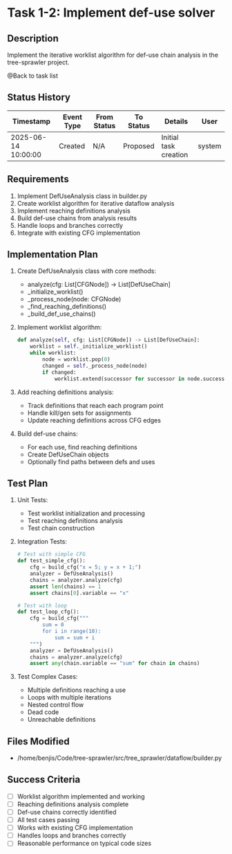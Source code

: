 # Task 1-2: Implement def-use solver

## Description
Implement the iterative worklist algorithm for def-use chain analysis in the tree-sprawler project.

@Back to task list

## Status History
| Timestamp | Event Type | From Status | To Status | Details | User |
|-----------|------------|-------------|-----------|---------|------|
| 2025-06-14 10:00:00 | Created | N/A | Proposed | Initial task creation | system |

## Requirements
1. Implement DefUseAnalysis class in builder.py
2. Create worklist algorithm for iterative dataflow analysis
3. Implement reaching definitions analysis
4. Build def-use chains from analysis results
5. Handle loops and branches correctly
6. Integrate with existing CFG implementation

## Implementation Plan
1. Create DefUseAnalysis class with core methods:
   - analyze(cfg: List[CFGNode]) -> List[DefUseChain]
   - _initialize_worklist()
   - _process_node(node: CFGNode)
   - _find_reaching_definitions()
   - _build_def_use_chains()

2. Implement worklist algorithm:
   ```python
   def analyze(self, cfg: List[CFGNode]) -> List[DefUseChain]:
       worklist = self._initialize_worklist()
       while worklist:
           node = worklist.pop(0)
           changed = self._process_node(node)
           if changed:
               worklist.extend(successor for successor in node.successors)
   ```

3. Add reaching definitions analysis:
   - Track definitions that reach each program point
   - Handle kill/gen sets for assignments
   - Update reaching definitions across CFG edges

4. Build def-use chains:
   - For each use, find reaching definitions
   - Create DefUseChain objects
   - Optionally find paths between defs and uses

## Test Plan
1. Unit Tests:
   - Test worklist initialization and processing
   - Test reaching definitions analysis
   - Test chain construction

2. Integration Tests:
   ```python
   # Test with simple CFG
   def test_simple_cfg():
       cfg = build_cfg("x = 5; y = x + 1;")
       analyzer = DefUseAnalysis()
       chains = analyzer.analyze(cfg)
       assert len(chains) == 1
       assert chains[0].variable == "x"
   
   # Test with loop
   def test_loop_cfg():
       cfg = build_cfg("""
           sum = 0
           for i in range(10):
               sum = sum + i
       """)
       analyzer = DefUseAnalysis()
       chains = analyzer.analyze(cfg)
       assert any(chain.variable == "sum" for chain in chains)
   ```

3. Test Complex Cases:
   - Multiple definitions reaching a use
   - Loops with multiple iterations
   - Nested control flow
   - Dead code
   - Unreachable definitions

## Files Modified
- /home/benjis/Code/tree-sprawler/src/tree_sprawler/dataflow/builder.py

## Success Criteria
- [ ] Worklist algorithm implemented and working
- [ ] Reaching definitions analysis complete
- [ ] Def-use chains correctly identified
- [ ] All test cases passing
- [ ] Works with existing CFG implementation
- [ ] Handles loops and branches correctly
- [ ] Reasonable performance on typical code sizes
